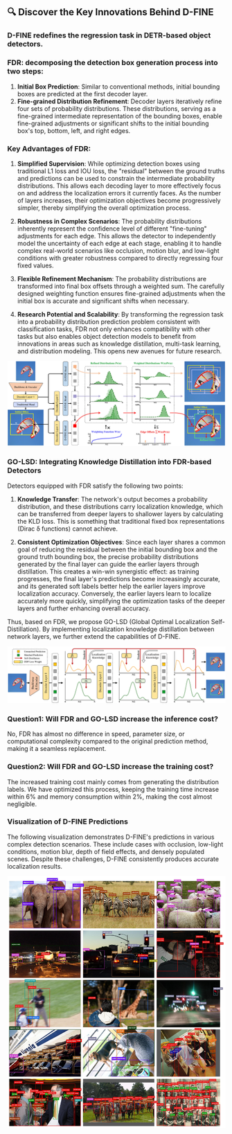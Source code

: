## 🔍 Discover the Key Innovations Behind D-FINE

### D-FINE redefines the regression task in DETR-based object detectors. 

### FDR: decomposing the detection box generation process into two steps:

1. **Initial Box Prediction**: Similar to conventional methods, initial bounding boxes are predicted at the first decoder layer.
2. **Fine-grained Distribution Refinement**: Decoder layers iteratively refine four sets of probability distributions. These distributions, serving as a fine-grained intermediate representation of the bounding boxes, enable fine-grained adjustments or significant shifts to the initial bounding box's top, bottom, left, and right edges.


### Key Advantages of FDR:
1. **Simplified Supervision**: While optimizing detection boxes using traditional L1 loss and IOU loss, the "residual" between the ground truths and predictions can be used to constrain the intermediate probability distributions. This allows each decoding layer to more effectively focus on and address the localization errors it currently faces. As the number of layers increases, their optimization objectives become progressively simpler, thereby simplifying the overall optimization process.


5. **Robustness in Complex Scenarios**: The probability distributions inherently represent the confidence level of different "fine-tuning" adjustments for each edge. This allows the detector to independently model the uncertainty of each edge at each stage, enabling it to handle complex real-world scenarios like occlusion, motion blur, and low-light conditions with greater robustness compared to directly regressing four fixed values.

   
6. **Flexible Refinement Mechanism**: The probability distributions are transformed into final box offsets through a weighted sum. The carefully designed weighting function ensures fine-grained adjustments when the initial box is accurate and significant shifts when necessary.

   
7. **Research Potential and Scalability**: By transforming the regression task into a probability distribution prediction problem consistent with classification tasks, FDR not only enhances compatibility with other tasks but also enables object detection models to benefit from innovations in areas such as knowledge distillation, multi-task learning, and distribution modeling. This opens new avenues for future research.


<p align="center">
    <img src="https://github.com/Peterande/storage/blob/master/figs/fdr-1.jpg" alt="Fine-grained Distribution Refinement Process" width="666">
</p>

### GO-LSD: Integrating Knowledge Distillation into FDR-based Detectors

Detectors equipped with FDR satisfy the following two points:

1. **Knowledge Transfer**: The network's output becomes a probability distribution, and these distributions carry localization knowledge, which can be transferred from deeper layers to shallower layers by calculating the KLD loss. This is something that traditional fixed box representations (Dirac δ functions) cannot achieve.
   
3. **Consistent Optimization Objectives**: Since each layer shares a common goal of reducing the residual between the initial bounding box and the ground truth bounding box, the precise probability distributions generated by the final layer can guide the earlier layers through distillation. This creates a win-win synergistic effect: as training progresses, the final layer's predictions become increasingly accurate, and its generated soft labels better help the earlier layers improve localization accuracy. Conversely, the earlier layers learn to localize accurately more quickly, simplifying the optimization tasks of the deeper layers and further enhancing overall accuracy.

Thus, based on FDR, we propose GO-LSD (Global Optimal Localization Self-Distillation). By implementing localization knowledge distillation between network layers, we further extend the capabilities of D-FINE.

<p align="center">
    <img src="https://github.com/Peterande/storage/blob/master/figs/go_lsd-1.jpg" alt="GO-LSD Process" width="666">
</p>

### Question1: Will FDR and GO-LSD increase the inference cost?
No, FDR has almost no difference in speed, parameter size, or computational complexity compared to the original prediction method, making it a seamless replacement.

### Question2: Will FDR and GO-LSD increase the training cost?
The increased training cost mainly comes from generating the distribution labels. We have optimized this process, keeping the training time increase within 6% and memory consumption within 2%, making the cost almost negligible.


### Visualization of D-FINE Predictions

The following visualization demonstrates D-FINE's predictions in various complex detection scenarios. These include cases with occlusion, low-light conditions, motion blur, depth of field effects, and densely populated scenes. Despite these challenges, D-FINE consistently produces accurate localization results.

<p align="center">
    <img src="https://github.com/Peterande/storage/blob/master/figs/hard_case-1.jpg" alt="D-FINE Predictions in Challenging Scenarios" width="666">
</p>
